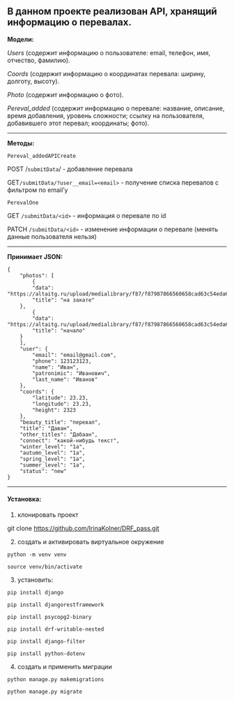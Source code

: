 В данном проекте реализован API, хранящий информацию о перевалах.
---  
**Модели:**

_Users_ (содержит информацию о пользователе: email, телефон, имя, отчество, фамилию).

_Coords_ (содержит информацию о координатах перевала: ширину, долготу, высоту).

_Photo_ (содержит информацию о фото).

_Pereval_added_ (содержит информацию о перевале: название, описание, время добавления, уровень сложности; ссылку на пользователя, добавившего этот перевал; координаты; фото).  
****
**Методы:** 

`Pereval_addedAPICreate`

POST /`submitData`/ - добавление перевала 

GET`/submitData/?user__email=<email>` - получение списка перевалов с фильтром по email’у

`PerevalOne`

GET `/submitData/<id>` -  информация о перевале по id

PATCH `/submitData/<id>` - изменение информации о перевале (менять данные пользователя нельзя)
****
**Принимает JSON:**
```
{
    "photos": [
        {
        "data": "https://altaitg.ru/upload/medialibrary/f87/f87987866560658cad63c54eda6160db.jpg",
        "title": "на закате"
    },
        {
        "data": "https://altaitg.ru/upload/medialibrary/f87/f87987866560658cad63c54eda6160db.jpg",
        "title": "начало"
    }
    ],
    "user": {
        "email": "email@gmail.com",
        "phone": 123123123,
        "name": "Иван",
        "patronimic": "Иванович",
        "last_name": "Иванов"
    },
    "coords": {
        "latitude": 23.23,
        "longitude": 23.23,
        "height": 2323
    },
    "beauty_title": "перевал",
    "title": "Даван",
    "other_titles": "Дабаан",
    "connect": "какой-нибудь текст",
    "winter_level": "1a",
    "autumn_level": "1a",
    "spring_level": "1a",
    "summer_level": "1a",
    "status": "new"
}
```
---
#### Установка:
1) клонировать проект 

git clone https://github.com/IrinaKolner/DRF_pass.git

2) создать и активировать виртуальное окружение 

`python -m venv venv`

`source venv/bin/activate`

3) установить: 

`pip install django`

`pip install djangorestframework`

`pip install psycopg2-binary`

`pip install drf-writable-nested`

`pip install django-filter`

`pip install python-dotenv`

4) создать и применить миграции

`python manage.py makemigrations`

`python manage.py migrate`
